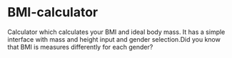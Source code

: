 # BMI-calculator
Calculator which calculates your BMI and ideal body mass. It has a simple interface with mass and height input and gender selection.Did you know that BMI is measures differently for each gender?
